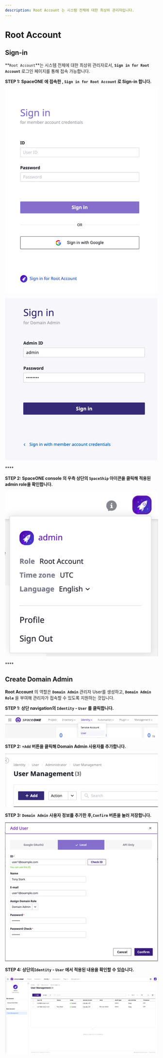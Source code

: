 ```yaml
---
description: Root Account 는 시스템 전체에 대한 최상위 관리자입니다.
---
```


# Root Account

## Sign-in

**`Root Account`**는 시스템 전체에 대한 최상위 관리자로서, **`Sign in for Root Account`** 로그인 페이지를 통해 접속 가능합니다.

**STEP 1: SpaceONE 에 접속한  , `Sign in for Root Account`  로 Sign-in 합니다.**

![](../.gitbook/assets/login.png)

![](../.gitbook/assets/domain_owner_login.png)

\*\*\*\*

**STEP 2: SpaceONE console 의 우측 상단의 `SpaceShip` 아이콘을 클릭해 적용된 admin role을 확인합니다.**

![](../.gitbook/assets/domain_owner_check.png)

\*\*\*\*

## Create Domain Admin

**Root Account** 의 역할은  **`Domain Admin`**  관리자 User를 생성하고,  **`Domain Admin Role`** 을 부여해  관리자가 접속할 수 있도록 지원하는 것입니다.  

**STEP 1: 상단 navigation의 `Identity` - `User` 를 클릭합니다.** 

![](../.gitbook/assets/screen-shot-2021-02-04-at-14.16.22.png)

  
**STEP 2:  `+Add` 버튼을 클릭해 Domain Admin 사용자를 추가합니다.**

![](../.gitbook/assets/screen-shot-2021-02-04-at-14.18.45.png)

**STEP 3: `Domain Admin` 사용자 정보를 추가한 후,`Confirm` 버튼을 눌러 저장합니다.** 

![](../.gitbook/assets/create_user1.png)

**STEP 4: 상단의`Identity` - `User` 에서  적용된 내용을 확인할 수 있습니다.**

![](../.gitbook/assets/list_user1.png)

